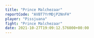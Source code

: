 ```yaml
---
title: "Prince Malchezaar"
reportCode: "AVBT7YrMDjP2NnFH"
player: "Pissjuana"
fight: "Prince Malchezaar"
date: 2021-10-27T19:09:12.576000+00:00
---
```


